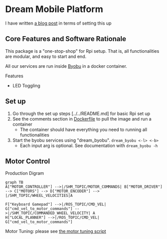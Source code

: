 # Dream Mobile Platform

I have written [a blog post](https://ricoruotongjia.medium.com/set-up-raspberry-pi-4b-as-a-mobile-platform-7448e94a04dc) in terms of setting this up

## Core Features and Software Rationale

This package is a "one-stop-shop" for Rpi setup. That is, all functionalities are modular, and easy to start and end.

All our services are run inside [Byobu](https://www.byobu.org/) in a docker container.

Features

- LED Toggling

## Set up

1. Go through the set up steps [../../README.md] for basic Rpi set up
2. See the comments section in [Dockerfile](./Dockerfile) to pull the image and run a container
    - The container should have everything you need to running all functionalities
3. Start the byobu services using "dream_byobu". `dream_byobu <-l> <-b>`
    - Each input arg is optional. See documentation with `dream_byobu -h`
    
## Motor Control

Production Digram

```mermaid
graph TB
A["MOTOR_CONTROLLER"] -->|/SHM_TOPIC/MOTOR_COMMANDS| B["MOTOR_DRIVER"] --> C["MOTORS"] --> D["MOTOR_ENCODER"] --> |/SHM_TOPIC/WHEEL_VELOCITIES|A

F["Keyboard Gamepad"] -->|/ROS_TOPIC/CMD_VEL| G["cmd_vel_to_motor_commands"] -->|/SHM_TOPIC/COMMANDED_WHEEL_VELOCITY| A
H["LOCAL_PLANNER"] -->|/ROS_TOPIC/CMD_VEL| G["cmd_vel_to_motor_commands"]
```

Motor Tuning: please see [the motor tuning script](scripts/tune_motor_controller.py)